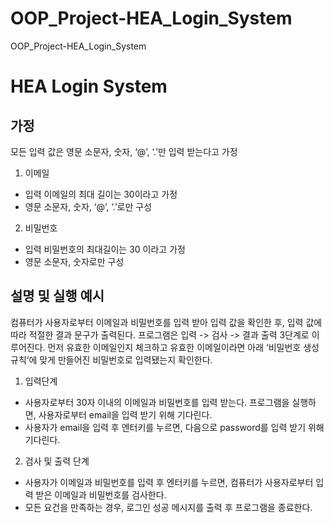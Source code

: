 # OOP_Project-HEA_Login_System
OOP_Project-HEA_Login_System

# HEA Login System

## 가정
모든 입력 값은 영문 소문자, 숫자, ‘@’, ‘.’만 입력 받는다고 가정
1. 이메일
- 입력 이메일의 최대 길이는 30이라고 가정
- 영문 소문자, 숫자, ‘@’, ‘.’로만 구성
2. 비밀번호
- 입력 비밀번호의 최대길이는 30 이라고 가정
- 영문 소문자, 숫자로만 구성

## 설명 및 실행 예시
컴퓨터가 사용자로부터 이메일과 비밀번호를 입력 받아 입력 값을 확인한 후, 입력 값에 따라 적절한 결과 문구가 출력된다. 프로그램은 입력 -> 검사 -> 결과 출력 3단계로 이루어진다. 먼저 유효한 이메일인지 체크하고 유효한 이메일이라면 아래 ‘비밀번호 생성규칙‘에 맞게 만들어진 비밀번호로 입력됐는지 확인한다.
1. 입력단계
- 사용자로부터 30자 이내의 이메일과 비밀번호를 입력 받는다. 프로그램을 실행하면, 사용자로부터 email을 입력 받기 위해 기다린다.
- 사용자가 email을 입력 후 엔터키를 누르면, 다음으로 password를 입력 받기 위해 기다린다.
2. 검사 및 출력 단계
- 사용자가 이메일과 비밀번호를 입력 후 엔터키를 누르면, 컴퓨터가 사용자로부터 입력 받은 이메일과 비밀번호를 검사한다.
- 모든 요건을 만족하는 경우, 로그인 성공 메시지를 출력 후 프로그램을 종료한다.
